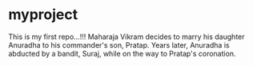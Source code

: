 # myproject
This is my first repo...!!!
Maharaja Vikram decides to marry his daughter Anuradha to his commander's son, Pratap. Years later, Anuradha is abducted by a bandit, Suraj, while on the way to Pratap's coronation.
